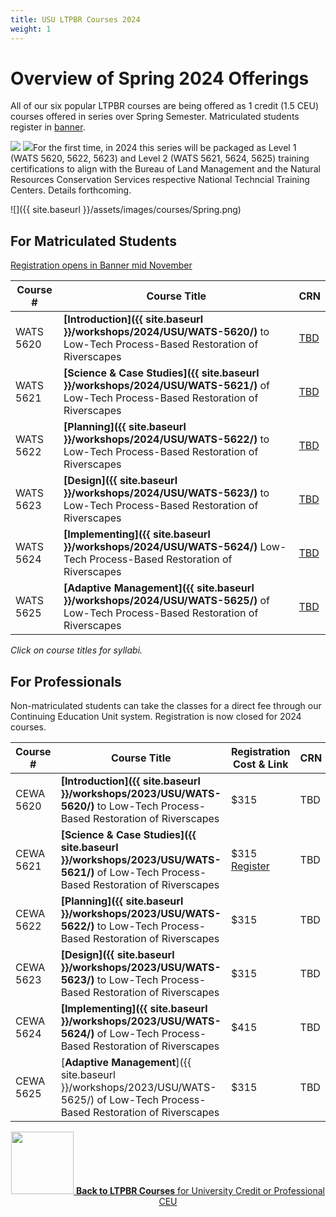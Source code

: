 ```yaml
---
title: USU LTPBR Courses 2024
weight: 1
---
```


# Overview of Spring 2024 Offerings

All of our six popular LTPBR courses  are being offered as 1 credit (1.5 CEU) courses offered in series over Spring Semester.  Matriculated students register in [banner](http://banner.usu.edu).  

<a href="https://www.blm.gov/"><img class="float-left" src="{{ site.baseurl }}/assets/images/sponsors/blm.png"></a>   <a href="https://www.nrcs.usda.gov/wps/portal/nrcs/detailfull/national/programs/initiatives/?cid=steldevb1027671"><img class="float-left" src="{{ site.baseurl }}/assets/images/sponsors/usda-nrcs-logo_1_orig.png"></a>For the first time, in 2024 this series  will be packaged as Level 1 (WATS 5620, 5622, 5623) and Level 2 (WATS 5621, 5624, 5625) training certifications to align with the Bureau of Land Management and the Natural Resources Conservation Services respective National Techncial Training Centers. Details forthcoming. 

![]({{ site.baseurl }}/assets/images/courses/Spring.png)

## For Matriculated Students

[Registration opens in Banner mid November](https://catalog.usu.edu/)

| Course # |  Course Title | CRN     |
|--------------------------------------------------------------------------------------------------------------------------------------------------------------|---|---|
| WATS 5620 |  **[Introduction]({{ site.baseurl }}/workshops/2024/USU/WATS-5620/)** to Low-Tech Process-Based Restoration of Riverscapes | [TBD](https://ssb.banner.usu.edu/)  |
| WATS 5621 |  **[Science & Case Studies]({{ site.baseurl }}/workshops/2024/USU/WATS-5621/)** of Low-Tech Process-Based Restoration of Riverscapes | [TBD](https://ssb.banner.usu.edu/)   |
| WATS 5622 |  **[Planning]({{ site.baseurl }}/workshops/2024/USU/WATS-5622/)** to Low-Tech Process-Based Restoration of Riverscapes | [TBD](https://ssb.banner.usu.edu/)  |
| WATS 5623 |  **[Design]({{ site.baseurl }}/workshops/2024/USU/WATS-5623/)** to Low-Tech Process-Based Restoration of Riverscapes | [TBD](https://ssb.banner.usu.edu/)  |
| WATS 5624 | **[Implementing]({{ site.baseurl }}/workshops/2024/USU/WATS-5624/)** Low-Tech Process-Based Restoration of Riverscapes | [TBD](https://ssb.banner.usu.edu/)  |
| WATS 5625 | **[Adaptive Management]({{ site.baseurl }}/workshops/2024/USU/WATS-5625/)** of Low-Tech Process-Based Restoration of Riverscapes | [TBD](https://ssb.banner.usu.edu/) |

_Click on course titles for syllabi._

## For Professionals

Non-matriculated students can take the classes for a direct fee through our Continuing Education Unit system. Registration is now closed for 2024 courses. 

| Course # |  Course Title | Registration Cost & Link | CRN |
|--------------------------------------------------------------------------------------------------------------------------------------------------------------|---|---|---|
| CEWA 5620 |  **[Introduction]({{ site.baseurl }}/workshops/2023/USU/WATS-5620/)** to Low-Tech Process-Based Restoration of Riverscapes | $315 | TBD |
| CEWA 5621 |  **[Science & Case Studies]({{ site.baseurl }}/workshops/2023/USU/WATS-5621/)** of Low-Tech Process-Based Restoration of Riverscapes | $315 [Register](https://cpe.usu.edu/search/publicCourseSearchDetails.do?method=load&courseId=1073960) | TBD |
| CEWA 5622 |  **[Planning]({{ site.baseurl }}/workshops/2023/USU/WATS-5622/)** to Low-Tech Process-Based Restoration of Riverscapes | $315 | TBD |
| CEWA 5623 |  **[Design]({{ site.baseurl }}/workshops/2023/USU/WATS-5623/)** to Low-Tech Process-Based Restoration of Riverscapes | $315 | TBD |
| CEWA 5624 | **[Implementing]({{ site.baseurl }}/workshops/2023/USU/WATS-5624/)** of Low-Tech Process-Based Restoration of Riverscapes | $415 | TBD |
| CEWA 5625 | [**Adaptive Management**]({{ site.baseurl }}/workshops/2023/USU/WATS-5625/) of Low-Tech Process-Based Restoration of Riverscapes | $315 | TBD |

<!--- To Register: 
1.	[Create an account or Login](https://cpe.usu.edu/portal/logon.do?method=load) to an existing account.
2.	Search for the course(s) by course number, CRN, or Program
3.	Register for a course by adding the course to the Cart.
4.	Checkout and submit payment. --->

<div align="center">
<a class=" button hollow" href="{{ site.baseurl }}/workshops/uni.html#professional-continuing-education-units"><img width="100" src="{{ site.baseurl }}/assets/images/sponsors/USU.png">  <b> Back to  LTPBR Courses</b>  for University Credit or Professional CEU  <i class="fa fa-chevron-circle-left" aria-hidden="true"></i>
  </a>
</div>


